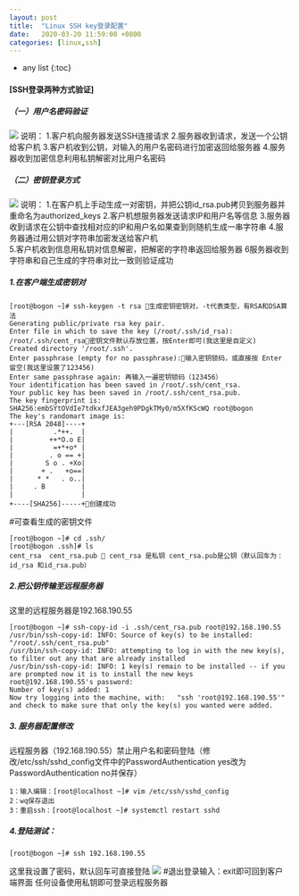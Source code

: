 ```yaml
---
layout: post
title:  "Linux SSH key登录配置"
date:   2020-03-20 11:59:00 +0800
categories: [linux,ssh]
---
```

* any list
{:toc}
#### [SSH登录两种方式验证]
##### （一）用户名密码验证
![](/images/posts/ssh_key/ssh_key01.png)
说明：
1.客户机向服务器发送SSH连接请求
2.服务器收到请求，发送一个公钥给客户机
3.客户机收到公钥，对输入的用户名密码进行加密返回给服务器
4.服务器收到加密信息利用私钥解密对比用户名密码
##### （二）密钥登录方式
![](/images/posts/ssh_key/ssh_key02.png)
说明：
1.在客户机上手动生成一对密钥，并把公钥id_rsa.pub拷贝到服务器并重命名为authorized_keys
2.客户机想服务器发送请求IP和用户名等信息
3.服务器收到请求在公钥中查找相对应的IP和用户名如果查到则随机生成一串字符串
4.服务器通过用公钥对字符串加密发送给客户机  
5.客户机收到信息用私钥对信息解密，把解密的字符串返回给服务器
6服务器收到字符串和自己生成的字符串对比一致则验证成功

##### 1.在客户端生成密钥对
```
[root@bogon ~]# ssh-keygen -t rsa 生成密钥密钥对，-t代表类型，有RSA和DSA算法
Generating public/private rsa key pair.
Enter file in which to save the key (/root/.ssh/id_rsa): /root/.ssh/cent_rsa密钥文件默认存放位置，按Enter即可(我这里是自定义)
Created directory '/root/.ssh'.
Enter passphrase (empty for no passphrase):输入密钥锁码，或直接按 Enter 留空(我这里设置了123456)
Enter same passphrase again: 再输入一遍密钥锁码（123456）
Your identification has been saved in /root/.ssh/cent_rsa.
Your public key has been saved in /root/.ssh/cent_rsa.pub.
The key fingerprint is:
SHA256:embSYtOVdIe7tdkxfJEA3geh9PDgkTMy0/m5XfKScWQ root@bogon
The key's randomart image is:
+---[RSA 2048]----+
|          .*++.  |
|         ++*O.o E|
|          =+*+o* |
|         . o == +|
|        S o . +Xo|
|       + .   +o==|
|      * *   . o..|
|     . B         |
|                 |
+----[SHA256]-----+创建成功
```
#可查看生成的密钥文件
```
[root@bogon ~]# cd .ssh/
[root@bogon .ssh]# ls
cent_rsa  cent_rsa.pub  cent_rsa 是私钥 cent_rsa.pub是公钥（默认回车为：id_rsa 和id_rsa.pub）
```
##### 2.把公钥传输至远程服务器
这里的远程服务器是192.168.190.55
```
[root@bogon ~]# ssh-copy-id -i .ssh/cent_rsa.pub root@192.168.190.55
/usr/bin/ssh-copy-id: INFO: Source of key(s) to be installed: "/root/.ssh/cent_rsa.pub"
/usr/bin/ssh-copy-id: INFO: attempting to log in with the new key(s), to filter out any that are already installed
/usr/bin/ssh-copy-id: INFO: 1 key(s) remain to be installed -- if you are prompted now it is to install the new keys
root@192.168.190.55's password:
Number of key(s) added: 1
Now try logging into the machine, with:   "ssh 'root@192.168.190.55'"
and check to make sure that only the key(s) you wanted were added.
```
##### 3. 服务器配置修改
远程服务器（192.168.190.55）禁止用户名和密码登陆（修改/etc/ssh/sshd_config文件中的PasswordAuthentication yes改为PasswordAuthentication no并保存）
```
1：输入编辑：[root@localhost ~]# vim /etc/ssh/sshd_config 	
2：wq保存退出
3：重启ssh：[root@localhost ~]# systemctl restart sshd
```
##### 4.登陆测试：
```
[root@bogon ~]# ssh 192.168.190.55
```
这里我设置了密码，默认回车可直接登陆
![](/images/posts/ssh_key/ssh_key03.png)
#退出登录输入：exit即可回到客户端界面
任何设备使用私钥即可登录远程服务器
